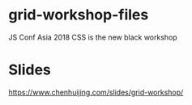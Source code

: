 # grid-workshop-files
JS Conf Asia 2018 CSS is the new black workshop

# Slides
https://www.chenhuijing.com/slides/grid-workshop/
